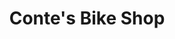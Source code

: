 ---
title: "Conte's Bike Shop"
url: /washington/contes-bike-shop-wisconsin-avenue-northwest/
shop: bicycle
---